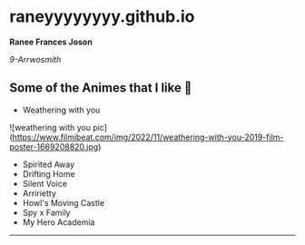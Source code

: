 # raneyyyyyyyy.github.io
**Ranee Frances Joson**

*9-Arrwosmith*
## Some of the Animes that I like 🌸
- Weathering with you

![weathering with you pic] (https://www.filmibeat.com/img/2022/11/weathering-with-you-2019-film-poster-1669208820.jpg)


- Spirited Away
- Drifting Home
- Silent Voice
- Arririetty
- Howl's Moving Castle
- Spy x Family
- My Hero Academia

---

